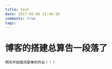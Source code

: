 ```yaml
---
title: test
date: 2017-05-06 21:46:10
comments: true
tags:
---
```

# 博客的搭建总算告一段落了

    明天开始搞流星拳的作业！！！


